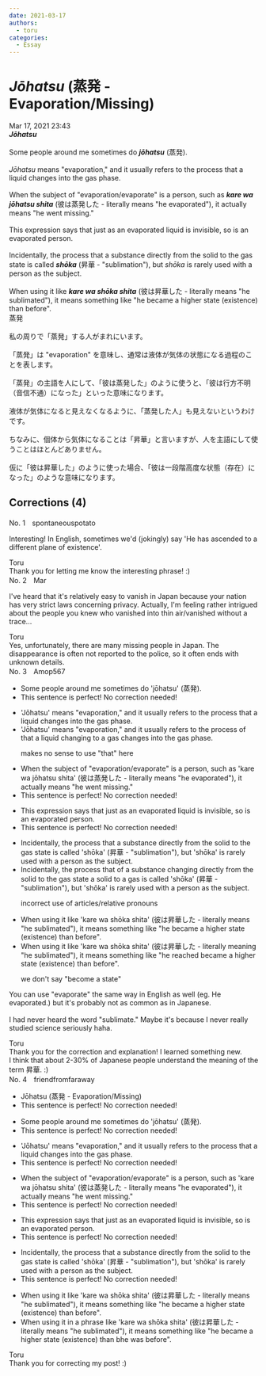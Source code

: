 ```yaml
---
date: 2021-03-17
authors:
  - toru
categories:
  - Essay
---
```


<h1 id="subject_show"><strong><em>Jōhatsu</strong></em> (蒸発 - Evaporation/Missing)</h1>
<div class="date">Mar 17, 2021 23:43</div>
<div id="post"><div id="body_show_ori">
<strong><em>Jōhatsu</strong></em><br/><br/>Some people around me sometimes do <strong><em>jōhatsu</em></strong> (蒸発).<br/><br/><em>Jōhatsu</em> means "evaporation," and it usually refers to the process that a liquid changes into the gas phase.<br/><br/>When the subject of "evaporation/evaporate" is a person, such as <strong><em>kare wa jōhatsu shita</em></strong> (彼は蒸発した - literally means "he evaporated"), it actually means "he went missing."<br/><br/>This expression says that just as an evaporated liquid is invisible, so is an evaporated person.<br/><br/>Incidentally, the process that a substance directly from the solid to the gas state is called <strong><em>shōka</em></strong> (昇華 - "sublimation"), but <em>shōka</em> is rarely used with a person as the subject.<br/><br/>When using it like <strong><em>kare wa shōka shita</em></strong> (彼は昇華した - literally means "he sublimated"), it means something like "he became a higher state (existence) than before".
</div></div>

<!-- more -->

<div id="post_ja"><div id="body_show_mo">
蒸発<br/><br/>私の周りで「蒸発」する人がまれにいます。<br/><br/>「蒸発」は "evaporation" を意味し、通常は液体が気体の状態になる過程のことを表します。<br/><br/>「蒸発」の主語を人にして、「彼は蒸発した」のように使うと、「彼は行方不明（音信不通）になった」といった意味になります。<br/><br/>液体が気体になると見えなくなるように、「蒸発した人」も見えないというわけです。<br/><br/>ちなみに、個体から気体になることは「昇華」と言いますが、人を主語にして使うことはほとんどありません。<br/><br/>仮に「彼は昇華した」のように使った場合、「彼は一段階高度な状態（存在）になった」のような意味になります。
</div></div>

## Corrections (4)
<div id="block"><div class="first_name"> No. 1　<span class="just_name">spontaneouspotato</span></div><div id="block2">
<p class="comment_small">
 Interesting! In English, sometimes we'd (jokingly) say 'He has ascended to a different plane of existence'.
</p>

</div><div class="name"><span class="just_name">Toru</span><br>
Thank you for letting me know the interesting phrase! :)
</div>
</div>
<div id="block"><div class="first_name"> No. 2　<span class="just_name">Mar</span></div><div id="block2">
<p class="comment_small">
 I've heard that it's relatively easy to vanish in Japan because your nation has very strict laws concerning privacy.  Actually, I'm feeling rather intrigued about the people you knew who vanished into thin air/vanished without a trace...
</p>

</div><div class="name"><span class="just_name">Toru</span><br>
Yes, unfortunately, there are many missing people in Japan. The disappearance is often not reported to the police, so it often ends with unknown details.
</div>
</div>
<div id="block"><div class="first_name"> No. 3　<span class="just_name">Amop567</span></div><div id="block2">
<ul class="correction_field">
<li class="incorrect">Some people around me sometimes do 'jōhatsu' (蒸発).</li>
<li class="corrected perfect">This sentence is perfect! No correction needed!</li>
</ul>
<ul class="correction_field">
<li class="incorrect">'Jōhatsu' means "evaporation," and it usually refers to the process that a liquid changes into the gas phase.</li>
<li class="corrected correct">
'Jōhatsu' means "evaporation," and it usually refers to the process <span class="f_blue">of</span> <span class="sline"><span class="f_red">that</span></span> a liquid <span class="f_blue">changing to a gas</span> <span class="sline"><span class="f_red">changes into the gas phase</span></span>.
<p class="correction_comment">makes no sense to use "that" here</p>
</li>
</ul>
<ul class="correction_field">
<li class="incorrect">When the subject of "evaporation/evaporate" is a person, such as 'kare wa jōhatsu shita' (彼は蒸発した - literally means "he evaporated"), it actually means "he went missing."</li>
<li class="corrected perfect">This sentence is perfect! No correction needed!</li>
</ul>
<ul class="correction_field">
<li class="incorrect">This expression says that just as an evaporated liquid is invisible, so is an evaporated person.</li>
<li class="corrected perfect">This sentence is perfect! No correction needed!</li>
</ul>
<ul class="correction_field">
<li class="incorrect">Incidentally, the process that a substance directly from the solid to the gas state is called 'shōka' (昇華 - "sublimation"), but 'shōka' is rarely used with a person as the subject.</li>
<li class="corrected correct">
Incidentally, the process <span class="sline"><span class="f_red">that</span></span> <span class="f_blue">of</span> a substance <span class="f_blue">changing</span> directly from <span class="sline"><span class="f_red">the solid to the gas state</span></span> <span class="f_blue">a solid to a gas</span> is called 'shōka' (昇華 - "sublimation"), but 'shōka' is rarely used with a person as the subject.
<p class="correction_comment">incorrect use of articles/relative pronouns</p>
</li>
</ul>
<ul class="correction_field">
<li class="incorrect">When using it like 'kare wa shōka shita' (彼は昇華した - literally means "he sublimated"), it means something like "he became a higher state (existence) than before".</li>
<li class="corrected correct">
When using it like 'kare wa shōka shita' (彼は昇華した - literally mean<span class="f_blue">ing</span> "he sublimated"), it means something like "he <span class="f_blue">reached</span> <span class="sline"><span class="f_red">became</span></span> a higher state (existence) than before".
<p class="correction_comment">we don't say "become a state"</p>
</li>
</ul>
<p class="comment_small">
 You can use "evaporate" the same way in English as well (eg. He evaporated.) but it's probably not as common as in Japanese.
 <br/>
 <br/>
 I had never heard the word "sublimate." Maybe it's because I never really studied science seriously haha.
</p>

</div><div class="name"><span class="just_name">Toru</span><br>
Thank you for the correction and explanation! I learned something new.<br/>I think that about 2-30% of Japanese people understand the meaning of the term 昇華. :)
</div>
</div>
<div id="block"><div class="first_name"> No. 4　<span class="just_name">friendfromfaraway</span></div><div id="block2">
<ul class="correction_field">
<li class="incorrect">Jōhatsu (蒸発 - Evaporation/Missing)</li>
<li class="corrected perfect">This sentence is perfect! No correction needed!</li>
</ul>
<ul class="correction_field">
<li class="incorrect">Some people around me sometimes do 'jōhatsu' (蒸発).</li>
<li class="corrected perfect">This sentence is perfect! No correction needed!</li>
</ul>
<ul class="correction_field">
<li class="incorrect">'Jōhatsu' means "evaporation," and it usually refers to the process that a liquid changes into the gas phase.</li>
<li class="corrected perfect">This sentence is perfect! No correction needed!</li>
</ul>
<ul class="correction_field">
<li class="incorrect">When the subject of "evaporation/evaporate" is a person, such as 'kare wa jōhatsu shita' (彼は蒸発した - literally means "he evaporated"), it actually means "he went missing."</li>
<li class="corrected perfect">This sentence is perfect! No correction needed!</li>
</ul>
<ul class="correction_field">
<li class="incorrect">This expression says that just as an evaporated liquid is invisible, so is an evaporated person.</li>
<li class="corrected perfect">This sentence is perfect! No correction needed!</li>
</ul>
<ul class="correction_field">
<li class="incorrect">Incidentally, the process that a substance directly from the solid to the gas state is called 'shōka' (昇華 - "sublimation"), but 'shōka' is rarely used with a person as the subject.</li>
<li class="corrected perfect">This sentence is perfect! No correction needed!</li>
</ul>
<ul class="correction_field">
<li class="incorrect">When using it like 'kare wa shōka shita' (彼は昇華した - literally means "he sublimated"), it means something like "he became a higher state (existence) than before".</li>
<li class="corrected correct">
When using it <span class="f_red">in a phrase </span>like 'kare wa shōka shita' (彼は昇華した - literally means "he sublimated"), it means something like "he became a higher state (existence) than b<span class="f_red">h</span>e<span class="f_red"> was be</span>fore".
</li>
</ul>
</div><div class="name"><span class="just_name">Toru</span><br>
Thank you for correcting my post! :)
</div>
</div>
